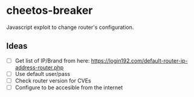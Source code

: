 # cheetos-breaker

Javascript exploit to change router's configuration.

## Ideas

* [ ]  Get list of IP/Brand from here: https://login192.com/default-router-ip-address-router.php
* [ ]  Use default user/pass
* [ ]  Check router version for CVEs
* [ ]  Configure to be accesible from the internet